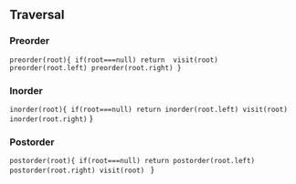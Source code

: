 ## Traversal
### Preorder 
 `preorder(root){
    if(root===null)
       return 
    visit(root)
    preorder(root.left)
    preorder(root.right)
  }
  `
### Inorder 
`inorder(root){
  if(root===null)
    return
  inorder(root.left)
  visit(root)
  inorder(root.right)`
}

### Postorder 
`postorder(root){
  if(root===null)
    return
  postorder(root.left)
  postorder(root.right)
  visit(root)
  `
}
